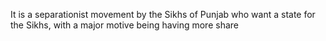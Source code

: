 It is a separationist movement by the Sikhs of Punjab who want a state for the Sikhs, with a major motive being having more share 